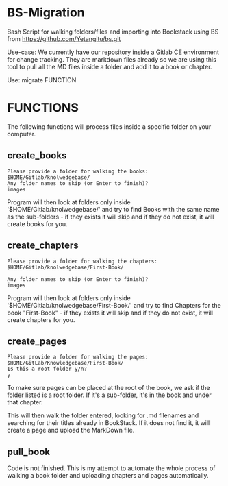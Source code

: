 # BS-Migration

Bash Script for walking folders/files and importing into Bookstack using BS from https://github.com/Yetangitu/bs.git

Use-case: We currently have our repository inside a Gitlab CE environment for change tracking.  They are markdown files already so we are using this tool to pull all the MD files inside a folder and add it to a book or chapter.  

Use: migrate FUNCTION

FUNCTIONS
======

The following functions will process files inside a specific folder on your computer.  

create_books
-------

```
Please provide a folder for walking the books:
$HOME/Gitlab/knolwedgebase/
Any folder names to skip (or Enter to finish)?
images
```

Program will then look at folders only inside '$HOME/Gitlab/knolwedgebase/' and try to find Books with the same name as the sub-folders - if they exists it will skip and if they do not exist, it will create books for you.


create_chapters
------
```
Please provide a folder for walking the chapters:
$HOME/Gitlab/knolwedgebase/First-Book/

Any folder names to skip (or Enter to finish)?
images
```

Program will then look at folders only inside '$HOME/Gitlab/knolwedgebase/First-Book/' and try to find Chapters for the book "First-Book" - if they exists it will skip and if they do not exist, it will create chapters for you.

create_pages
-------
```
Please provide a folder for walking the pages:
$HOME/GitLab/Knowledgebase/First-Book/
Is this a root folder y/n?
y
```
To make sure pages can be placed at the root of the book, we ask if the folder listed is a root folder.  If it's a sub-folder, it's in the book and under that chapter.  

This will then walk the folder entered, looking for .md filenames and searching for their titles already in BookStack.  If it does not find it, it will create a page and upload the MarkDown file.

pull_book
-------

Code is not finished.  This is my attempt to automate the whole process of walking a book folder and uploading chapters and pages automatically.  